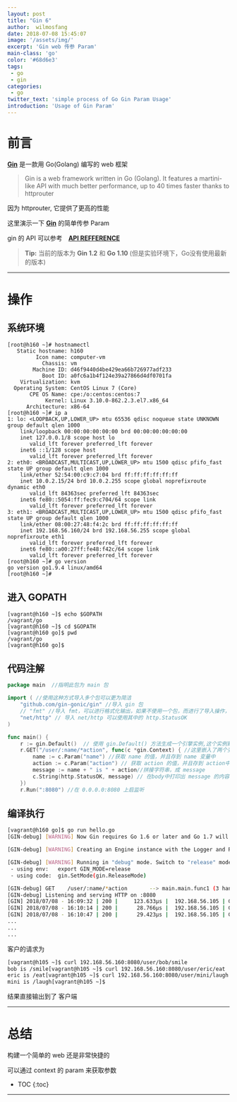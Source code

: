 ```yaml
---
layout: post
title: "Gin 6"
author:  wilmosfang
date: 2018-07-08 15:45:07
image: '/assets/img/'
excerpt: 'Gin web 传参 Param'
main-class: 'go'
color: '#68d6e3'
tags:
 - go
 - gin
categories: 
 - go
twitter_text: 'simple process of Go Gin Param Usage'
introduction: 'Usage of Gin Param'
---
```


# 前言

**[Gin][gin]** 是一款用 Go(Golang) 编写的 web 框架

>Gin is a web framework written in Go (Golang). It features a martini-like API with much better performance, up to 40 times faster thanks to httprouter

因为 httprouter, 它提供了更高的性能

这里演示一下 **[Gin][gin]** 的简单传参 Param

gin 的 API 可以参考　**[API REFFERENCE][gin_api_doc]**

> **Tip:** 当前的版本为 **Gin 1.2** 和 **Go 1.10** (但是实验环境下，Go没有使用最新的版本)

---

# 操作

## 系统环境

~~~
[root@h160 ~]# hostnamectl 
   Static hostname: h160
         Icon name: computer-vm
           Chassis: vm
        Machine ID: d46f9440d4be429ea66b726977adf233
           Boot ID: a0fc6a1b4f124e39a27866d4df0701fa
    Virtualization: kvm
  Operating System: CentOS Linux 7 (Core)
       CPE OS Name: cpe:/o:centos:centos:7
            Kernel: Linux 3.10.0-862.2.3.el7.x86_64
      Architecture: x86-64
[root@h160 ~]# ip a 
1: lo: <LOOPBACK,UP,LOWER_UP> mtu 65536 qdisc noqueue state UNKNOWN group default qlen 1000
    link/loopback 00:00:00:00:00:00 brd 00:00:00:00:00:00
    inet 127.0.0.1/8 scope host lo
       valid_lft forever preferred_lft forever
    inet6 ::1/128 scope host 
       valid_lft forever preferred_lft forever
2: eth0: <BROADCAST,MULTICAST,UP,LOWER_UP> mtu 1500 qdisc pfifo_fast state UP group default qlen 1000
    link/ether 52:54:00:c9:c7:04 brd ff:ff:ff:ff:ff:ff
    inet 10.0.2.15/24 brd 10.0.2.255 scope global noprefixroute dynamic eth0
       valid_lft 84363sec preferred_lft 84363sec
    inet6 fe80::5054:ff:fec9:c704/64 scope link 
       valid_lft forever preferred_lft forever
3: eth1: <BROADCAST,MULTICAST,UP,LOWER_UP> mtu 1500 qdisc pfifo_fast state UP group default qlen 1000
    link/ether 08:00:27:48:f4:2c brd ff:ff:ff:ff:ff:ff
    inet 192.168.56.160/24 brd 192.168.56.255 scope global noprefixroute eth1
       valid_lft forever preferred_lft forever
    inet6 fe80::a00:27ff:fe48:f42c/64 scope link 
       valid_lft forever preferred_lft forever
[root@h160 ~]# go version
go version go1.9.4 linux/amd64
[root@h160 ~]#
~~~

## 进入 GOPATH

~~~
[vagrant@h160 ~]$ echo $GOPATH
/vagrant/go
[vagrant@h160 ~]$ cd $GOPATH
[vagrant@h160 go]$ pwd
/vagrant/go
[vagrant@h160 go]$ 
~~~

## 代码注解

~~~go
package main  //指明此包为 main 包

import ( //使用这种方式导入多个包可以更为简洁
    "github.com/gin-gonic/gin" //导入 gin 包
	// "fmt" //导入 fmt，可以进行格式化输出，如果不使用一个包，而进行了导入操作，在编译过程中是会报错的
	"net/http" // 导入 net/http 可以使用其中的 http.StatusOK
) 

func main() {
	r := gin.Default()  // 使用 gin.Default() 方法生成一个引擎实例,这个实例默认情况下已经将 Logger Recovery 进行了装载
	r.GET("/user/:name/*action", func(c *gin.Context) { //这里嵌入了两个变量
		name := c.Param("name") //获取 name 的值，并且存到 name 变量中
		action := c.Param("action") // 获取 action 的值，并且存到 action中
		message := name + " is " + action//拼接字符串，成 message 
		c.String(http.StatusOK, message) // 在body中打印出 message 的内容，func (c *Context) String(code int, format string, values ...interface{})　，　String writes the given string into the response body
	})
	r.Run(":8080") //在 0.0.0.0:8080 上启监听
~~~


## 编译执行

~~~bash
[vagrant@h160 go]$ go run hello.go 
[GIN-debug] [WARNING] Now Gin requires Go 1.6 or later and Go 1.7 will be required soon.

[GIN-debug] [WARNING] Creating an Engine instance with the Logger and Recovery middleware already attached.

[GIN-debug] [WARNING] Running in "debug" mode. Switch to "release" mode in production.
 - using env:	export GIN_MODE=release
 - using code:	gin.SetMode(gin.ReleaseMode)

[GIN-debug] GET    /user/:name/*action       --> main.main.func1 (3 handlers)
[GIN-debug] Listening and serving HTTP on :8080
[GIN] 2018/07/08 - 16:09:32 | 200 |     123.633µs |  192.168.56.105 | GET      /user/bob/smile
[GIN] 2018/07/08 - 16:10:14 | 200 |      28.766µs |  192.168.56.105 | GET      /user/eric/eat
[GIN] 2018/07/08 - 16:10:47 | 200 |      29.423µs |  192.168.56.105 | GET      /user/mini/laugh
...
...
...
~~~

客户的请求为

~~~bash
[vagrant@h105 ~]$ curl 192.168.56.160:8080/user/bob/smile
bob is /smile[vagrant@h105 ~]$ curl 192.168.56.160:8080/user/eric/eat
eric is /eat[vagrant@h105 ~]$ curl 192.168.56.160:8080/user/mini/laugh
mini is /laugh[vagrant@h105 ~]$
~~~

结果直接输出到了 客户端

---


# 总结

构建一个简单的 web 还是非常快捷的

可以通过 context 的 param 来获取参数


* TOC
{:toc}

---

[gin]:https://github.com/gin-gonic/gin
[gin_api_doc]:https://godoc.org/github.com/gin-gonic/gin